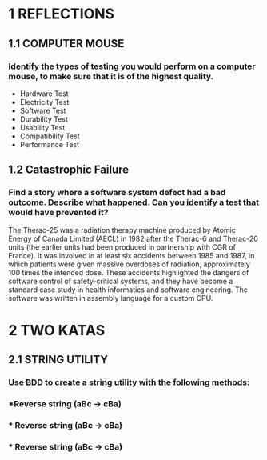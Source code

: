 # 1 REFLECTIONS
## 1.1 COMPUTER MOUSE 
### Identify the types of testing you would perform on a computer mouse, to make sure that it is of the highest quality. 

* Hardware Test
* Electricity Test
* Software Test
* Durability Test
* Usability Test
* Compatibility Test
* Performance Test

## 1.2 Catastrophic Failure
### Find a story where a software system defect had a bad outcome. Describe what happened. Can you identify a test that would have prevented it? 

The Therac-25 was a radiation therapy machine produced by Atomic Energy of Canada Limited (AECL) in 1982 after the Therac-6 and Therac-20 units (the earlier units had been produced in partnership with CGR of France). It was involved in at least six accidents between 1985 and 1987, in which patients were given massive overdoses of radiation, approximately 100 times the intended dose. These accidents highlighted the dangers of software control of safety-critical systems, and they have become a standard case study in health informatics and software engineering. The software was written in assembly language for a custom CPU.

# 2 TWO KATAS 
## 2.1 STRING UTILITY
### Use BDD to create a string utility with the following methods: 
### *Reverse string (aBc -> cBa)
### * Reverse string (aBc -> cBa)
### * Reverse string (aBc -> cBa)
